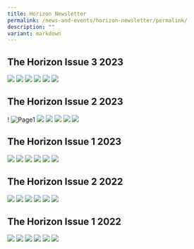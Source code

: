 ```yaml
---
title: Horizon Newsletter
permalink: /news-and-events/horizon-newsletter/permalink/
description: ""
variant: markdown
---
```

The Horizon Issue 3 2023
------------------------
![](/images/Horizon/WRPS_The_Horizon_2023___Issue_3_1_1_1.png)
![](/images/Horizon/WRPS_The_Horizon_2023___Issue_3_2_2_1.png)
![](/images/Horizon/WRPS_The_Horizon_2023___Issue_3_3_3_1.png)
![](/images/Horizon/WRPS_The_Horizon_2023___Issue_3_4_4_1.png)
![](/images/Horizon/WRPS_The_Horizon_2023___Issue_3_5_5_1.png)
![](/images/Horizon/WRPS_The_Horizon_2023___Issue_3_6_end_1.png)




The Horizon Issue 2 2023
------------------------
!
![Page1](/images/Horizon/wrps_single_pg-1.png)
![](/images/Horizon/wrps_single_pg-2.png)
![](/images/Horizon/wrps_single_pg-3.png)
![](/images/Horizon/wrps_single_pg-4.png)
![](/images/Horizon/wrps_single_pg-5.png)
![](/images/Horizon/wrps_single_pg-6.png)







The Horizon Issue 1 2023
------------------------
![](/images/Horizon/wrps%20the%20horizon%202023%20-%20issue%201%20(lr)-1.jpg)
![](/images/Horizon/wrps%20the%20horizon%202023%20-%20issue%201%20(lr)-2.jpg)
![](/images/Horizon/wrps%20the%20horizon%202023%20-%20issue%201%20(lr)-3.jpg)
![](/images/Horizon/wrps%20the%20horizon%202023%20-%20issue%201%20(lr)-4.jpg)
![](/images/Horizon/wrps%20the%20horizon%202023%20-%20issue%201%20(lr)-5.jpg)
![](/images/Horizon/wrps%20the%20horizon%202023%20-%20issue%201%20(lr)-6.jpg)

The Horizon Issue 2 2022
------------------------
![](/images/news1.jpg)
![](/images/news2.jpg)
![](/images/news3.jpg)
![](/images/news4.jpg)
![](/images/news5.jpg)
![](/images/new6.jpg)

The Horizon Issue 1 2022
------------------------
![](/images/news7.jpg)
![](/images/news8.jpg)
![](/images/news9.jpg)
![](/images/news10.jpg)
![](/images/news11.jpg)
![](/images/news12.jpg)